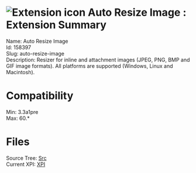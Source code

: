 # ![Extension icon](https://addons.thunderbird.net/user-media/addon_icons/158/158397-64.png?modified=1569437597) Auto Resize Image : Extension Summary

Name: Auto Resize Image  
Id: 158397  
Slug: auto-resize-image  
Description: Resizer for inline and attachment images (JPEG, PNG, BMP and GIF image formats).
All platforms are supported (Windows, Linux and Macintosh).
  

# Compatibility
Min: 3.3a1pre  
Max: 60.*  

# Files

Source Tree: [Src](C:/Dev/Thunderbird/ThunderKdB/xall/x60/158397-auto-resize-image/src)  
Current XPI: [XPI](C:/Dev/Thunderbird/ThunderKdB/xall/x60/158397-auto-resize-image/xpi)  



